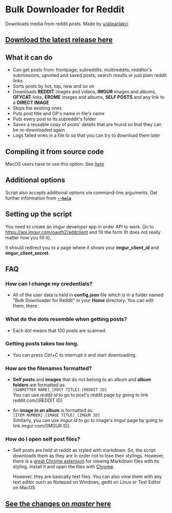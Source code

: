 # Bulk Downloader for Reddit
Downloads media from reddit posts. Made by [u/aliparlakci](https://reddit.com/u/aliparlakci)

## [Download the latest release here](https://github.com/aliparlakci/bulk-downloader-for-reddit/releases/latest)

## What it can do
- Can get posts from: frontpage, subreddits, multireddits, redditor's submissions, upvoted and saved posts; search results or just plain reddit links
- Sorts posts by hot, top, new and so on
- Downloads **REDDIT** images and videos, **IMGUR** images and albums, **GFYCAT** links, **EROME** images and albums, **SELF POSTS** and any link to a **DIRECT IMAGE**
- Skips the existing ones
- Puts post title and OP's name in file's name
- Puts every post to its subreddit's folder
- Saves a reusable copy of posts' details that are found so that they can be re-downloaded again
- Logs failed ones in a file to so that you can try to download them later

## **Compiling it from source code**
MacOS users have to use this option. See *[here](docs/COMPILE_FROM_SOURCE.md)*

## Additional options
Script also accepts additional options via command-line arguments. Get further information from **[`--help`](docs/COMMAND_LINE_ARGUMENTS.md)**

## Setting up the script
You need to create an imgur developer app in order API to work. Go to https://api.imgur.com/oauth2/addclient and fill the form (It does not really matter how you fill it).
  
It should redirect you to a page where it shows your **imgur_client_id** and **imgur_client_secret**.
  
## FAQ
### How can I change my credentials?
- All of the user data is held in **config.json** file which is in a folder named "Bulk Downloader for Reddit" in your **Home** directory. You can edit 
  them, there.

### What do the dots resemble when getting posts?
- Each dot means that 100 posts are scanned. 
  
### Getting posts takes too long.
- You can press *Ctrl+C* to interrupt it and start downloading.
  
### How are the filenames formatted?
- **Self posts** and **images** that do not belong to an album and **album folders** are formatted as:  
  `[SUBMITTER NAME]_[POST TITLE]_[REDDIT ID]`  
  You can use *reddit id* to go to post's reddit page by going to link reddit.com/[REDDIT ID]
  
- An **image in an album** is formatted as:  
  `[ITEM NUMBER]_[IMAGE TITLE]_[IMGUR ID]`  
  Similarly, you can use *imgur id* to go to image's imgur page by going to link imgur.com/[IMGUR ID].

### How do I open self post files?
- Self posts are held at reddit as styled with markdown. So, the script downloads them as they are in order not to lose their stylings.
  However, there is a [great Chrome extension](https://chrome.google.com/webstore/detail/markdown-viewer/ckkdlimhmcjmikdlpkmbgfkaikojcbjk) for viewing Markdown files with its styling. Install it and open the files with [Chrome](https://www.google.com/intl/tr/chrome/).  

  However, they are basically text files. You can also view them with any text editor such as Notepad on Windows, gedit on Linux or Text Editor on MacOS

## [See the changes on *master* here](docs/CHANGELOG.md)
